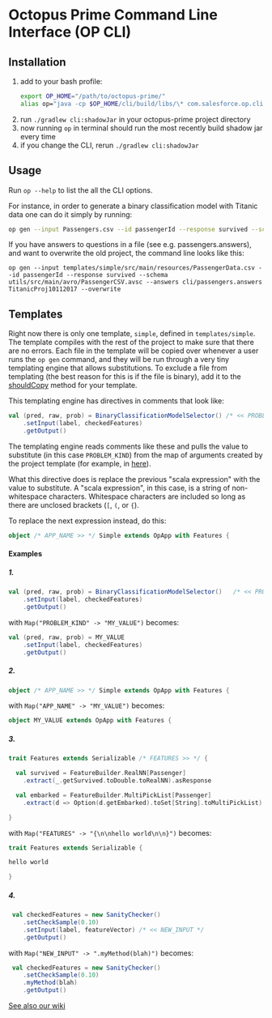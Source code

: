 # Octopus Prime Command Line Interface (OP CLI)

## Installation

1. add to your bash profile:
    ```bash
    export OP_HOME="/path/to/octopus-prime/"
    alias op="java -cp $OP_HOME/cli/build/libs/\* com.salesforce.op.cli.CLI"
    ```
2. run `./gradlew cli:shadowJar` in your octopus-prime project directory
3. now running `op` in terminal should run the most recently build shadow jar every time
4. if you change the CLI, rerun `./gradlew cli:shadowJar`

## Usage

Run `op --help` to list the all the CLI options.

For instance, in order to generate a binary classification model with Titanic data one can do it simply by running:
```bash
op gen --input Passengers.csv --id passengerId --response survived --schema Passenger.avsc TitanicProj
```

If you have answers to questions in a file (see e.g. passengers.answers), and want to overwrite the old project,
the command line looks like this:
```
op gen --input templates/simple/src/main/resources/PassengerData.csv --id passengerId --response survived --schema utils/src/main/avro/PassengerCSV.avsc --answers cli/passengers.answers TitanicProj10112017 --overwrite
```
## Templates

Right now there is only one template, `simple`, defined in `templates/simple`.
The template compiles with the rest of the project to make sure that there are no errors.
Each file in the template will be copied over whenever a user runs the `op gen` command, and they will be run through
a very tiny templating engine that allows substitutions.
To exclude a file from templating (the best reason for this is if the file is binary), add it to the
 [shouldCopy](https://github.com/salesforce/TransmogrifAI/blob/master/cli/src/main/scala/com/salesforce/op/cli/gen/templates/SimpleTemplate.scala#L26)
 method for your template.

This templating engine has directives in comments that look like:
```scala
val (pred, raw, prob) = BinaryClassificationModelSelector() /* << PROBLEM_KIND */
    .setInput(label, checkedFeatures)
    .getOutput()
```

The templating engine reads comments like these and pulls the value to substitute (in this case `PROBLEM_KIND`)
from the map of arguments created by the project template (for example, in 
[here](https://github.com/salesforce/TransmogrifAI/blob/master/cli/src/main/scala/com/salesforce/op/cli/gen/templates/SimpleTemplate.scala#L71-L82)).

What this directive does is replace the previous "scala expression" with the value to substitute. A "scala expression", in this case,
is a string of non-whitespace characters. Whitespace characters are included so long as there are unclosed brackets (`[`, `(`, or `{`).

To replace the next expression instead, do this:

```scala
object /* APP_NAME >> */ Simple extends OpApp with Features {
```

#### Examples

##### 1.
```scala
val (pred, raw, prob) = BinaryClassificationModelSelector()   /* << PROBLEM_KIND */
    .setInput(label, checkedFeatures)
    .getOutput()
```

with `Map("PROBLEM_KIND" -> "MY_VALUE")` becomes:

```scala
val (pred, raw, prob) = MY_VALUE
    .setInput(label, checkedFeatures)
    .getOutput()
```

##### 2.
```scala
object /* APP_NAME >> */ Simple extends OpApp with Features {
```

with `Map("APP_NAME" -> "MY_VALUE")` becomes:

```scala
object MY_VALUE extends OpApp with Features {
```

##### 3.

```scala
trait Features extends Serializable /* FEATURES >> */ {

  val survived = FeatureBuilder.RealNN[Passenger]
    .extract(_.getSurvived.toDouble.toRealNN).asResponse

  val embarked = FeatureBuilder.MultiPickList[Passenger]
    .extract(d => Option(d.getEmbarked).toSet[String].toMultiPickList).asPredictor

}
```

with `Map("FEATURES" -> "{\n\nhello world\n\n}")` becomes:

```scala
trait Features extends Serializable {

hello world

}
```

##### 4.

```scala
 val checkedFeatures = new SanityChecker()
    .setCheckSample(0.10)
    .setInput(label, featureVector) /* << NEW_INPUT */
    .getOutput()
```

with `Map("NEW_INPUT" -> ".myMethod(blah)")` becomes:

```scala
 val checkedFeatures = new SanityChecker()
    .setCheckSample(0.10)
    .myMethod(blah)
    .getOutput()
```

[See also our wiki](https://github.com/salesforce/TransmogrifAI/wiki/Bootstrap-Your-First-Project)
